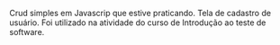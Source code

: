 Crud simples em Javascrip que estive praticando. Tela de cadastro de usuário.
Foi utilizado na atividade do curso de Introdução ao teste de software.
